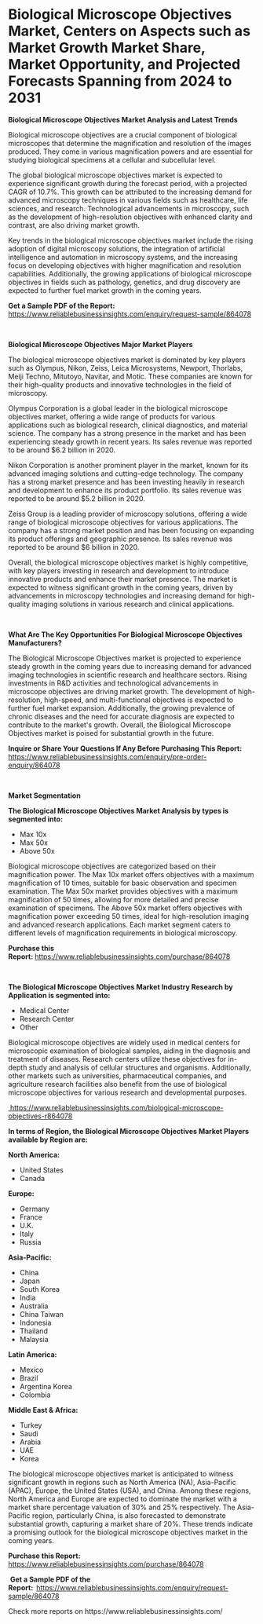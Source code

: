 <p><h1>Biological Microscope Objectives Market, Centers on Aspects such as Market Growth Market Share, Market Opportunity, and Projected Forecasts Spanning from 2024 to 2031</h1></p><p><strong>Biological Microscope Objectives Market Analysis and Latest Trends</strong></p>
<p><p>Biological microscope objectives are a crucial component of biological microscopes that determine the magnification and resolution of the images produced. They come in various magnification powers and are essential for studying biological specimens at a cellular and subcellular level. </p><p>The global biological microscope objectives market is expected to experience significant growth during the forecast period, with a projected CAGR of 10.7%. This growth can be attributed to the increasing demand for advanced microscopy techniques in various fields such as healthcare, life sciences, and research. Technological advancements in microscopy, such as the development of high-resolution objectives with enhanced clarity and contrast, are also driving market growth.</p><p>Key trends in the biological microscope objectives market include the rising adoption of digital microscopy solutions, the integration of artificial intelligence and automation in microscopy systems, and the increasing focus on developing objectives with higher magnification and resolution capabilities. Additionally, the growing applications of biological microscope objectives in fields such as pathology, genetics, and drug discovery are expected to further fuel market growth in the coming years.</p></p>
<p><strong>Get a Sample PDF of the Report:&nbsp;</strong> <a href="https://www.reliablebusinessinsights.com/enquiry/request-sample/864078">https://www.reliablebusinessinsights.com/enquiry/request-sample/864078</a></p>
<p>&nbsp;</p>
<p><strong>Biological Microscope Objectives Major Market Players</strong></p>
<p><p>The biological microscope objectives market is dominated by key players such as Olympus, Nikon, Zeiss, Leica Microsystems, Newport, Thorlabs, Meiji Techno, Mitutoyo, Navitar, and Motic. These companies are known for their high-quality products and innovative technologies in the field of microscopy.</p><p>Olympus Corporation is a global leader in the biological microscope objectives market, offering a wide range of products for various applications such as biological research, clinical diagnostics, and material science. The company has a strong presence in the market and has been experiencing steady growth in recent years. Its sales revenue was reported to be around $6.2 billion in 2020.</p><p>Nikon Corporation is another prominent player in the market, known for its advanced imaging solutions and cutting-edge technology. The company has a strong market presence and has been investing heavily in research and development to enhance its product portfolio. Its sales revenue was reported to be around $5.2 billion in 2020.</p><p>Zeiss Group is a leading provider of microscopy solutions, offering a wide range of biological microscope objectives for various applications. The company has a strong market position and has been focusing on expanding its product offerings and geographic presence. Its sales revenue was reported to be around $6 billion in 2020.</p><p>Overall, the biological microscope objectives market is highly competitive, with key players investing in research and development to introduce innovative products and enhance their market presence. The market is expected to witness significant growth in the coming years, driven by advancements in microscopy technologies and increasing demand for high-quality imaging solutions in various research and clinical applications.</p></p>
<p>&nbsp;</p>
<p><strong>What Are The Key Opportunities For Biological Microscope Objectives Manufacturers?</strong></p>
<p><p>The Biological Microscope Objectives market is projected to experience steady growth in the coming years due to increasing demand for advanced imaging technologies in scientific research and healthcare sectors. Rising investments in R&D activities and technological advancements in microscope objectives are driving market growth. The development of high-resolution, high-speed, and multi-functional objectives is expected to further fuel market expansion. Additionally, the growing prevalence of chronic diseases and the need for accurate diagnosis are expected to contribute to the market's growth. Overall, the Biological Microscope Objectives market is poised for substantial growth in the future.</p></p>
<p><strong>Inquire or Share Your Questions If Any Before Purchasing This Report:</strong> <a href="https://www.reliablebusinessinsights.com/enquiry/pre-order-enquiry/864078">https://www.reliablebusinessinsights.com/enquiry/pre-order-enquiry/864078</a></p>
<p>&nbsp;</p>
<p><strong>Market Segmentation</strong></p>
<p><strong>The Biological Microscope Objectives Market Analysis by types is segmented into:</strong></p>
<p><ul><li>Max 10x</li><li>Max 50x</li><li>Above 50x</li></ul></p>
<p><p>Biological microscope objectives are categorized based on their magnification power. The Max 10x market offers objectives with a maximum magnification of 10 times, suitable for basic observation and specimen examination. The Max 50x market provides objectives with a maximum magnification of 50 times, allowing for more detailed and precise examination of specimens. The Above 50x market offers objectives with magnification power exceeding 50 times, ideal for high-resolution imaging and advanced research applications. Each market segment caters to different levels of magnification requirements in biological microscopy.</p></p>
<p><strong>Purchase this Report:&nbsp;</strong><a href="https://www.reliablebusinessinsights.com/purchase/864078">https://www.reliablebusinessinsights.com/purchase/864078</a></p>
<p>&nbsp;</p>
<p><strong>The Biological Microscope Objectives Market Industry Research by Application is segmented into:</strong></p>
<p><ul><li>Medical Center</li><li>Research Center</li><li>Other</li></ul></p>
<p><p>Biological microscope objectives are widely used in medical centers for microscopic examination of biological samples, aiding in the diagnosis and treatment of diseases. Research centers utilize these objectives for in-depth study and analysis of cellular structures and organisms. Additionally, other markets such as universities, pharmaceutical companies, and agriculture research facilities also benefit from the use of biological microscope objectives for various research and developmental purposes.</p></p>
<p><a href="https://www.reliablebusinessinsights.com/biological-microscope-objectives-r864078">&nbsp;https://www.reliablebusinessinsights.com/biological-microscope-objectives-r864078</a></p>
<p><strong>In terms of Region, the Biological Microscope Objectives Market Players available by Region are:</strong></p>
<p>
    <p> <strong> North America: </strong>
        <ul>
            <li>United States</li>
            <li>Canada</li>
        </ul>
        </p> 
    <p> <strong> Europe: </strong>
        <ul>
            <li>Germany</li>
            <li>France</li>
            <li>U.K.</li>
            <li>Italy</li>
            <li>Russia</li>
        </ul>
        </p> 
    <p> <strong> Asia-Pacific: </strong>
        <ul>
            <li>China</li>
            <li>Japan</li>
            <li>South Korea</li>
            <li>India</li>
            <li>Australia</li>
            <li>China Taiwan</li>
            <li>Indonesia</li>
            <li>Thailand</li>
            <li>Malaysia</li>
        </ul>
        </p> 
    <p> <strong> Latin America: </strong>
        <ul>
            <li>Mexico</li>
            <li>Brazil</li>
            <li>Argentina Korea</li>
            <li>Colombia</li>
        </ul>
        </p> 
    <p> <strong> Middle East & Africa: </strong>
        <ul>
            <li>Turkey</li>
            <li>Saudi</li>
            <li>Arabia</li>
            <li>UAE</li>
            <li>Korea</li>
        </ul>
    </p>
    </p>
<p><p>The biological microscope objectives market is anticipated to witness significant growth in regions such as North America (NA), Asia-Pacific (APAC), Europe, the United States (USA), and China. Among these regions, North America and Europe are expected to dominate the market with a market share percentage valuation of 30% and 25% respectively. The Asia-Pacific region, particularly China, is also forecasted to demonstrate substantial growth, capturing a market share of 20%. These trends indicate a promising outlook for the biological microscope objectives market in the coming years.</p></p>
<p><strong>Purchase this Report: </strong><a href="https://www.reliablebusinessinsights.com/purchase/864078">https://www.reliablebusinessinsights.com/purchase/864078</a></p>
<p>&nbsp;<strong>Get a Sample PDF of the Report:&nbsp;&nbsp;</strong><a href="https://www.reliablebusinessinsights.com/enquiry/request-sample/864078">https://www.reliablebusinessinsights.com/enquiry/request-sample/864078</a></p>
<p><strong></strong></p>
<p>Check more reports on https://www.reliablebusinessinsights.com/</p>